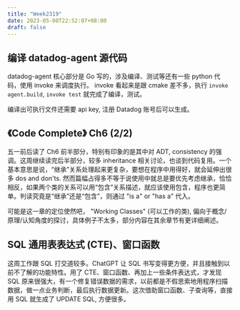 ```yaml
---
title: "Week2319"
date: 2023-05-08T22:52:07+08:00
draft: false
---
```


## 编译 datadog-agent 源代码

datadog-agent 核心部分是 Go 写的，涉及编译、测试等还有一些 python 代码，使用 invoke 来调度执行。 invoke 看起来是跟 cmake 差不多，执行 `invoke agent.build`, `invoke test` 就完成了编译，测试。

编译出可执行文件还需要 api key, 注册 Datadog 账号后可以生成。


## 《Code Complete》 Ch6 (2/2)

五一前后读了 Ch6 前半部分，特别有印象的是其中对 ADT, consistency 的强调。这周继续读完后半部分，较多 inheritance 相关讨论，也谈到代码复用。一个基本意思是说，“继承”关系处理起来更复杂，要想在程序中用得好，就会延伸出很多 dos and don'ts. 然而篇幅占得多不等于说使用中就总是要优先考虑继承，恰恰相反，如果两个类的关系可以用“包含”关系描述，就应该使用包含，程序也更简单。判读究竟是“继承”还是“包含”，则通过 "is a" or "has a" 代入。

可能是这一章的定位使然吧， "Working Classes" (可以工作的类), 偏向于概念/原理/认知角度的探讨，具体例子不太多，部分内容在其余章节有更详细阐述。

## SQL 通用表表达式 (CTE)、窗口函数

这周工作跟 SQL 打交道较多。ChatGPT 让 SQL 书写变得更方便，并且接触到以前不了解的功能特性。用了 CTE、窗口函数、再加上一些条件表达式，才发现 SQL 原来很强大，有一个修复错误数据的需求，以前都是不假思索地用程序扫描数据，做一点业务判断，最后执行数据更新。这次借助窗口函数、子查询等，直接用 SQL 就生成了 UPDATE SQL, 方便很多。
